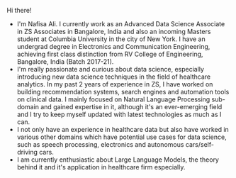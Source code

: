 Hi there! 
- I'm Nafisa Ali. I currently work as an Advanced Data Science Associate in ZS Associates in Bangalore, India and also an incoming Masters student at Columbia University in the city of New York.
I have an undergrad degree in Electronics and Communication Engineering, achieving first class distinction from RV College of Engineering, Bangalore, India (Batch 2017-21).
- I'm really passionate and curious about data science, especially introducing new data science techniques in the field of healthcare analytics. In my past 2 years of experience in ZS, I have worked
on building recommendation systems, search engines and automation tools on clinical data. I mainly focused on Natural Language Processing sub-domain and gained expertise in it, although it's an ever-emerging 
field and I try to keep myself updated with latest technologies as much as I can.
- I not only have an experience in healthcare data but also have worked in various other domains which have potential use cases for data science, such as speech processing, electronics and autonomous cars/self-driving cars.
- I am currently enthusiastic about Large Language Models, the theory behind it and it's application in healthcare firm especially.
<!---
nafisa26091998/nafisa26091998 is a ✨ special ✨ repository because its `README.md` (this file) appears on your GitHub profile.
You can click the Preview link to take a look at your changes.
--->
